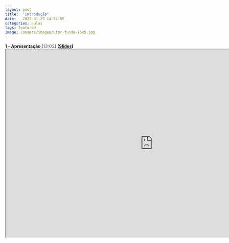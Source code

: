 ```yaml
---
layout: post
title:  "Introdução"
date:   2022-01-29 14:34:59
categories: aulas
tags: featured
image: /assets/images/ufpr-fundo-16x9.jpg
---
```



 <h4 id="{{cat}}" style="display:inline;">1 - Apresentação <font color="gray">[13:02]</font> (<a href="{{ site.baseurl }}/slides/Unid_1_P1.pdf" style="display:inline;" style="color:steelblue">Slides</a>) </h4> 
 
   <center>
   <iframe width="960" height="615" src="https://www.youtube.com/embed/taCNu95IDQc?autoplay=0"> </iframe>
   </center>

<br>
